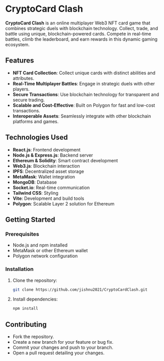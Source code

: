 # CryptoCard Clash

**CryptoCard Clash** is an online multiplayer Web3 NFT card game that combines strategic duels with blockchain technology. Collect, trade, and battle using unique, blockchain-powered cards. Compete in real-time battles, climb the leaderboard, and earn rewards in this dynamic gaming ecosystem.

## Features

- **NFT Card Collection**: Collect unique cards with distinct abilities and attributes.
- **Real-Time Multiplayer Battles**: Engage in strategic duels with other players.
- **Secure Transactions**: Use blockchain technology for transparent and secure trading.
- **Scalable and Cost-Effective**: Built on Polygon for fast and low-cost transactions.
- **Interoperable Assets**: Seamlessly integrate with other blockchain platforms and games.

## Technologies Used

- **React.js**: Frontend development
- **Node.js & Express.js**: Backend server
- **Ethereum & Solidity**: Smart contract development
- **Web3.js**: Blockchain interaction
- **IPFS**: Decentralized asset storage
- **MetaMask**: Wallet integration
- **MongoDB**: Database
- **Socket.io**: Real-time communication
- **Tailwind CSS**: Styling
- **Vite**: Development and build tools
- **Polygon**: Scalable Layer 2 solution for Ethereum

## Getting Started

### Prerequisites

- Node.js and npm installed
- MetaMask or other Ethereum wallet
- Polygon network configuration

### Installation

1. Clone the repository:

   ```bash
   git clone https://github.com/jishnu2021/CryptoCardClash.git

2. Install dependencies:
   ```bash
   npm install

## Contributing

- Fork the repository.
- Create a new branch for your feature or bug fix.
- Commit your changes and push to your branch.
- Open a pull request detailing your changes.      
